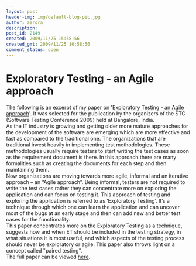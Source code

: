 ```yaml
---
layout: post
header-img: img/default-blog-pic.jpg
author: aarora
description: 
post_id: 2149
created: 2009/11/25 15:58:56
created_gmt: 2009/11/25 10:58:56
comment_status: open
---
```


# Exploratory Testing - an Agile approach

<p>The following is an excerpt of my paper on '<a href="http://xebee.xebia.in/wp-content/uploads/2009/11/Exploratory-Testing-an-Agile-approach.pdf">Exploratory Testing - an Agile approach</a>'. It was selected for the publication by the organizers of the STC (Software Testing Conference 2009) held at Bangalore, India.<br/>
As the IT industry is growing and getting older more mature approaches for the development of the software are emerging which are more effective and fast as compared to the traditional one. The organizations that are traditional invest heavily in implementing test methodologies. These methodologies usually require testers to start writing the test cases as soon as the requirement document is there. In this approach there are many formalities such as creating the documents for each step and then maintaining them.<br/>
Now organizations are moving towards more agile, informal and an iterative approach – an “Agile approach”. Being informal, testers are not required to write the test cases rather they can concentrate more on exploring the application and can focus on testing it. This approach of testing and exploring the application is referred to as ‘Exploratory Testing’. It’s a technique through which one can learn the application and can uncover most of the bugs at an early stage and then can add new and better test cases for the functionality.<br/>
This paper concentrates more on the Exploratory Testing as a technique, suggests how and when ET should be included in the testing strategy, in what situations it is most useful, and which aspects of the testing process should never be exploratory or agile. This paper also throws light on a concept called "paired testing".<br/>
The full paper can be viewed <a href="http://xebee.xebia.in/wp-content/uploads/2009/11/Exploratory-Testing-an-Agile-approach.pdf">here</a>.</p>